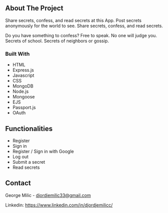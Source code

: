 <!-- ABOUT THE PROJECT -->
## About The Project

Share secrets, confess, and read secrets at this App.
Post secrets anonymously for the world to see. Share secrets, confess, and read secrets.

Do you have something to confess? Free to speak. No one will judge you.
Secrets of school. Secrets of neighbors or gossip.


### Built With

* HTML
* Express.js
* Javascript
* CSS
* MongoDB
* Node.js
* Mongoose
* EJS
* Passport.js
* OAuth


<!-- FUNCTIONALITIES -->
## Functionalities

- Register
- Sign in
- Register / Sign in with Google
- Log out
- Submit a secret
- Read secrets



<!-- CONTACT -->
## Contact

George Milic -  djordjemilic33@gmail.com

Linkedin: https://www.linkedin.com/in/djordjemilicc/
